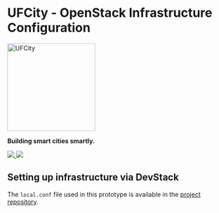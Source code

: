 # UFCity - OpenStack Infrastructure Configuration



<div class="view">
<img src="https://makleyston-ufc.github.io/ufcity/assets/img/ufcity-logo.png" alt="UFCity" width="200"/>
<p><b>Building smart cities smartly.</b></p>
</div>
<div class="view">
  <a href="https://makleyston-ufc.github.io/ufcity/"> <img src="https://img.shields.io/badge/UFCity_webpage-0076D6?style=for-the-badge&logo=internetexplorer&logoColor=white"> </a>
  <a href="https://github.com/makleyston-ufc/ufcity-cloud-computing/tree/main/ufcity-ai-models-samples"> <img src="https://img.shields.io/badge/View_on_GitHub-181717?style=for-the-badge&logo=github&logoColor=white"> </a>
</div>



## Setting up infrastructure via DevStack

The ```local.conf``` file used in this prototype is available in the [project repository](https://github.com/makleyston-ufc/ufcity-cloud-computing/tree/main/openstack).

<div id="local-conf-content"></div>
<script>
fetch('https://raw.githubusercontent.com/makleyston-ufc/ufcity-cloud-computing/main/openstack/local.conf')
  .then(response => response.text())
  .then(data => {
    // Cria um elemento pre para preservar a formatação
    const pre = document.createElement('pre');
    pre.style.backgroundColor = '#f4f4f4';
    pre.style.border = '1px solid #ddd';
    pre.style.borderRadius = '5px';
    pre.style.padding = '10px';
    pre.style.overflowX = 'auto';
    pre.style.fontFamily = 'monospace';
    
    // Cria um elemento code
    const code = document.createElement('code');
    code.style.display = 'block';
    code.style.whiteSpace = 'pre';
    
    // Adiciona o conteúdo ao elemento code
    code.textContent = data;

    // Adiciona o elemento code ao elemento pre
    pre.appendChild(code);

    // Adiciona o elemento pre ao div
    document.getElementById('local-conf-content').appendChild(pre);
  });
</script>


